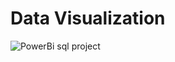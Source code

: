 # Data Visualization
![PowerBi sql project](https://github.com/Kingsley-Njoku/HR-Employee-Distribution-Analysis-project/assets/131651394/96380adf-4ea3-415c-bfe7-3c409dc51593)
